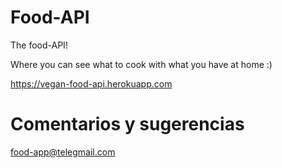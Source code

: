 # Food-API

The food-API!

Where you can see what to cook with what you have at home :)

https://vegan-food-api.herokuapp.com

# Comentarios y sugerencias

food-app@telegmail.com